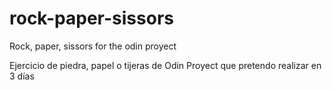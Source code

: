 # rock-paper-sissors
Rock, paper, sissors for the odin proyect 

Ejercicio de piedra, papel o tijeras de Odin Proyect que pretendo realizar en 3 días

